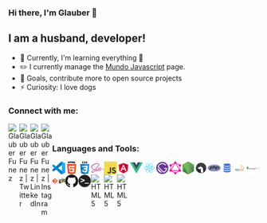 ### Hi there, I'm Glauber 👋

## I am a husband, developer!
- 🌱 Currently, I'm learning everything 🤣
- ✏️ I currently manage the [Mundo Javascript](https://www.facebook.com/mundo.javascript) page.
- 🎯 Goals, contribute more to open source projects
- ⚡ Curiosity: I love dogs

### Connect with me:

[<img align="left" alt="Glauber Funez" width="22px" src="https://cdn.jsdelivr.net/npm/simple-icons@v3/icons/facebook.svg" />](https://www.facebook.com/glauber.funez)
[<img align="left" alt="Glauber Funez | Twitter" width="22px" src="https://cdn.jsdelivr.net/npm/simple-icons@v3/icons/twitter.svg" />](https://twitter.com/glauberfunez)
[<img align="left" alt="Glauber Funez | LinkedIn" width="22px" src="https://cdn.jsdelivr.net/npm/simple-icons@v3/icons/linkedin.svg" />](https://www.linkedin.com/in/glauber-funez)
[<img align="left" alt="Glauber Funez | Instagram" width="22px" src="https://cdn.jsdelivr.net/npm/simple-icons@v3/icons/instagram.svg" />](https://www.instagram.com/glauberfunez/)

<br />

### Languages and Tools:

<img align="left" alt="Visual Studio Code" width="26px" src="https://raw.githubusercontent.com/github/explore/80688e429a7d4ef2fca1e82350fe8e3517d3494d/topics/visual-studio-code/visual-studio-code.png" />
<img align="left" alt="HTML5" width="26px" src="https://raw.githubusercontent.com/github/explore/80688e429a7d4ef2fca1e82350fe8e3517d3494d/topics/html/html.png" />
<img align="left" alt="CSS3" width="26px" src="https://raw.githubusercontent.com/github/explore/80688e429a7d4ef2fca1e82350fe8e3517d3494d/topics/css/css.png" />
<img align="left" alt="Sass" width="26px" src="https://raw.githubusercontent.com/github/explore/80688e429a7d4ef2fca1e82350fe8e3517d3494d/topics/sass/sass.png" />
<img align="left" alt="JavaScript" width="26px" src="https://raw.githubusercontent.com/github/explore/80688e429a7d4ef2fca1e82350fe8e3517d3494d/topics/javascript/javascript.png" />
<img align="left" alt="Angular" width="26px" src="https://raw.githubusercontent.com/github/explore/80688e429a7d4ef2fca1e82350fe8e3517d3494d/topics/angular/angular.png" />
<img align="left" alt="Vue" width="26px" src="https://raw.githubusercontent.com/github/explore/80688e429a7d4ef2fca1e82350fe8e3517d3494d/topics/vue/vue.png" />
<img align="left" alt="React" width="26px" src="https://raw.githubusercontent.com/github/explore/80688e429a7d4ef2fca1e82350fe8e3517d3494d/topics/react/react.png" />
<img align="left" alt="Gatsby" width="26px" src="https://raw.githubusercontent.com/github/explore/e94815998e4e0713912fed477a1f346ec04c3da2/topics/gatsby/gatsby.png" />
<img align="left" alt="GraphQL" width="26px" src="https://raw.githubusercontent.com/github/explore/80688e429a7d4ef2fca1e82350fe8e3517d3494d/topics/graphql/graphql.png" />
<img align="left" alt="Node.js" width="26px" src="https://raw.githubusercontent.com/github/explore/80688e429a7d4ef2fca1e82350fe8e3517d3494d/topics/nodejs/nodejs.png" />
<img align="left" alt="Deno" width="26px" src="https://raw.githubusercontent.com/github/explore/361e2821e2dea67711cde99c9c40ed357061cf27/topics/deno/deno.png" />
<img align="left" alt="PHP" width="26px" src="https://raw.githubusercontent.com/github/explore/ccc16358ac4530c6a69b1b80c7223cd2744dea83/topics/php/php.png" />
<img align="left" alt="SQL" width="26px" src="https://raw.githubusercontent.com/github/explore/80688e429a7d4ef2fca1e82350fe8e3517d3494d/topics/sql/sql.png" />
<img align="left" alt="MySQL" width="26px" src="https://raw.githubusercontent.com/github/explore/80688e429a7d4ef2fca1e82350fe8e3517d3494d/topics/mysql/mysql.png" />
<img align="left" alt="MongoDB" width="26px" src="https://raw.githubusercontent.com/github/explore/80688e429a7d4ef2fca1e82350fe8e3517d3494d/topics/mongodb/mongodb.png" />
<img align="left" alt="Git" width="26px" src="https://raw.githubusercontent.com/github/explore/80688e429a7d4ef2fca1e82350fe8e3517d3494d/topics/git/git.png" />
<img align="left" alt="GitHub" width="26px" src="https://raw.githubusercontent.com/github/explore/78df643247d429f6cc873026c0622819ad797942/topics/github/github.png" />
<img align="left" alt="HTML5" width="26px" src="https://raw.githubusercontent.com/github/explore/80688e429a7d4ef2fca1e82350fe8e3517d3494d/topics/terminal/terminal.png" />
<img align="left" alt="HTML5" width="26px" src="https://github.com/GlauberF/GlauberF/assets/11314585/2153dd1d-4d75-468a-8b57-d4e1068db734" />
<img align="left" alt="HTML5" width="26px" src="https://github.com/GlauberF/GlauberF/assets/11314585/74fbf3c6-3d8c-4ac7-917c-6db07c868a06" />
<img align="left" alt="HTML5" width="26px" src="https://github.com/GlauberF/GlauberF/assets/11314585/f7705240-52b7-4f76-93aa-4fac3f681824" />



